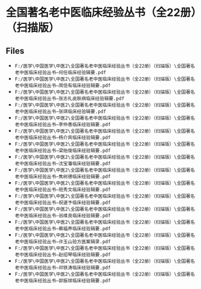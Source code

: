 # 全国著名老中医临床经验丛书（全22册）（扫描版）

## Files

- `F:/医学\中国医学\中医2\全国著名老中医临床经验丛书（全22册）（扫描版）\全国著名老中医临床经验丛书—何任临床经验辑要.pdf`
- `F:/医学\中国医学\中医2\全国著名老中医临床经验丛书（全22册）（扫描版）\全国著名老中医临床经验丛书—周信有临床经验辑要.pdf`
- `F:/医学\中国医学\中医2\全国著名老中医临床经验丛书（全22册）（扫描版）\全国著名老中医临床经验丛书—张志礼皮肤病临床经验辑要.pdf`
- `F:/医学\中国医学\中医2\全国著名老中医临床经验丛书（全22册）（扫描版）\全国著名老中医临床经验丛书—张琪临床经验辑要.pdf`
- `F:/医学\中国医学\中医2\全国著名老中医临床经验丛书（全22册）（扫描版）\全国著名老中医临床经验丛书—李仲愚临床经验辑要.pdf`
- `F:/医学\中国医学\中医2\全国著名老中医临床经验丛书（全22册）（扫描版）\全国著名老中医临床经验丛书—杨介宾临床经验辑要.pdf`
- `F:/医学\中国医学\中医2\全国著名老中医临床经验丛书（全22册）（扫描版）\全国著名老中医临床经验丛书—梁贻俊临床经验辑要.pdf`
- `F:/医学\中国医学\中医2\全国著名老中医临床经验丛书（全22册）（扫描版）\全国著名老中医临床经验丛书—沈宝藩临床经验辑要.pdf`
- `F:/医学\中国医学\中医2\全国著名老中医临床经验丛书（全22册）（扫描版）\全国著名老中医临床经验丛书—焦树德临床经验辑要.pdf`
- `F:/医学\中国医学\中医2\全国著名老中医临床经验丛书（全22册）（扫描版）\全国著名老中医临床经验丛书—班秀文临床经验辑要.pdf`
- `F:/医学\中国医学\中医2\全国著名老中医临床经验丛书（全22册）（扫描版）\全国著名老中医临床经验丛书—祝谌予临床经验辑要.pdf`
- `F:/医学\中国医学\中医2\全国著名老中医临床经验丛书（全22册）（扫描版）\全国著名老中医临床经验丛书—翁维良临床经验辑要.pdf`
- `F:/医学\中国医学\中医2\全国著名老中医临床经验丛书（全22册）（扫描版）\全国著名老中医临床经验丛书—蔡福养临床经验辑要.pdf`
- `F:/医学\中国医学\中医2\全国著名老中医临床经验丛书（全22册）（扫描版）\全国著名老中医临床经验丛书—许玉山验方医案辑录.pdf`
- `F:/医学\中国医学\中医2\全国著名老中医临床经验丛书（全22册）（扫描版）\全国著名老中医临床经验丛书—赵绍琴临床经验辑要.pdf`
- `F:/医学\中国医学\中医2\全国著名老中医临床经验丛书（全22册）（扫描版）\全国著名老中医临床经验丛书—邓铁涛临床经验辑要.pdf`
- `F:/医学\中国医学\中医2\全国著名老中医临床经验丛书（全22册）（扫描版）\全国著名老中医临床经验丛书—郭振球临床经验辑要.pdf`
